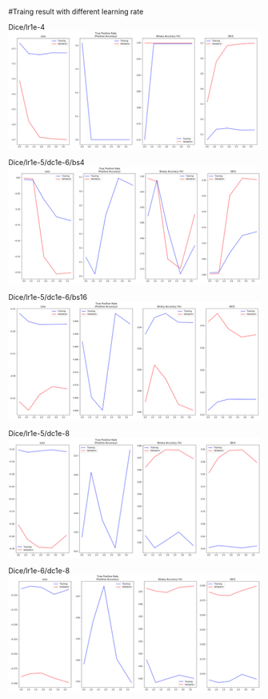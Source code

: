 #Traing result with different learning rate

Dice/lr1e-4
<img src="https://github.com/Wwwzff/Ship-Detection/blob/master/images/Dice_lr1e-4.png" />

Dice/lr1e-5/dc1e-6/bs4
<img src="https://github.com/Wwwzff/Ship-Detection/blob/master/images/Dice_Ir1e-5.png" />

Dice/lr1e-5/dc1e-6/bs16
<img src="https://github.com/Wwwzff/Ship-Detection/blob/master/images/Dice_lr1e-5_dc1e-6.png" />

Dice/lr1e-5/dc1e-8
<img src="https://github.com/Wwwzff/Ship-Detection/blob/master/images/Dice_lr1e-5_dc1e-8.png" />

Dice/lr1e-6/dc1e-8
<img src="https://github.com/Wwwzff/Ship-Detection/blob/master/images/Dice_lr1e-6_dc1e-6.png" />
